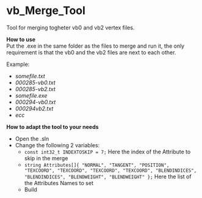 # vb_Merge_Tool

Tool for merging togheter vb0 and vb2 vertex files.  

**How to use**  
Put the .exe in the same folder as the files to merge and run it, the only requirement is that the vb0 and the vb2 files are next to each other.  

Example:  
- *somefile.txt*
- *000285-vb0.txt*
- *000285-vb2.txt*
- *somefile.exe*
- *000294-vb0.txt*
- *000294vb2.txt*
- *ecc*

**How to adapt the tool to your needs**  
- Open the .sln
- Change the following 2 variables:
  - ``` const int32_t INDEXTOSKIP = 7; ``` Here the index of the Attribute to skip in the merge
  - ``` string Attributes[]{ "NORMAL", "TANGENT", "POSITION", "TEXCOORD", "TEXCOORD", "TEXCOORD", "TEXCOORD", "BLENDINDICES", "BLENDINDICES", "BLENDWEIGHT", "BLENDWEIGHT" }; ``` Here the list of the Attributes Names to set
  - Build
